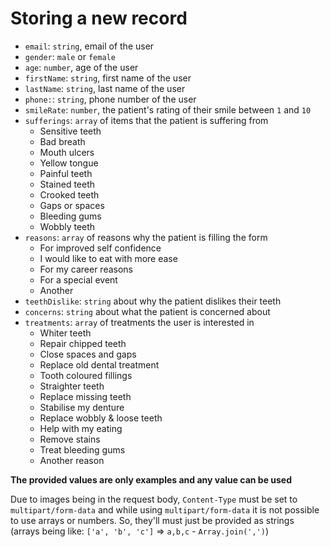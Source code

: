 # Storing a new record

- `email`: `string`, email of the user
- `gender`: `male` or `female`
- `age`: `number`, age of the user
- `firstName`: `string`, first name of the user
- `lastName`: `string`, last name of the user
- `phone:`: `string`, phone number of the user
- `smileRate`: `number`, the patient's rating of their smile between `1` and `10`
- `sufferings`: `array` of items that the patient is suffering from
  - Sensitive teeth
  - Bad breath
  - Mouth ulcers
  - Yellow tongue
  - Painful teeth
  - Stained teeth
  - Crooked teeth
  - Gaps or spaces
  - Bleeding gums
  - Wobbly teeth
- `reasons`: `array` of reasons why the patient is filling the form
  - For improved self confidence
  - I would like to eat with more ease
  - For my career reasons
  - For a special event
  - Another
- `teethDislike`: `string` about why the patient dislikes their teeth
- `concerns`: `string` about what the patient is concerned about
- `treatments`: `array` of treatments the user is interested in
  - Whiter teeth
  - Repair chipped teeth
  - Close spaces and gaps
  - Replace old dental treatment
  - Tooth coloured fillings
  - Straighter teeth
  - Replace missing teeth
  - Stabilise my denture
  - Replace wobbly & loose teeth
  - Help with my eating
  - Remove stains
  - Treat bleeding gums
  - Another reason

**The provided values are only examples and any value can be used**


Due to images being in the request body, `Content-Type` must be set to `multipart/form-data` and while using `multipart/form-data`
it is not possible to use arrays or numbers.
So, they'll must just be provided as strings (arrays being like: `['a', 'b', 'c']` => `a,b,c` - `Array.join(',')`)
